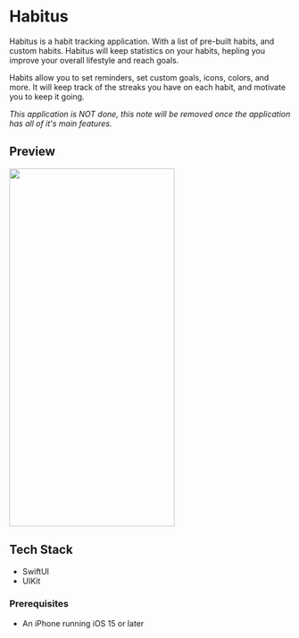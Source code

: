 # Habitus
Habitus is a habit tracking application. With a list of pre-built habits, and custom habits. Habitus will keep statistics on your habits, hepling you improve your overall lifestyle and reach goals. 

Habits allow you to set reminders, set custom goals, icons, colors, and more. It will keep track of the streaks you have on each habit, and motivate you to keep it going. 

*This application is NOT done, this note will be removed once the application has all of it's main features.*


## Preview
<img src="app_preview.gif" width="296" height="640">


## Tech Stack
- SwiftUI
- UIKit

### Prerequisites
- An iPhone running iOS 15 or later

